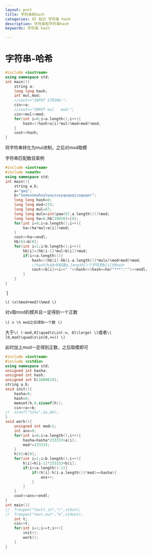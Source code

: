 ```yaml
---
layout: post
title: 字符串和hash
categories: OI 知识 字符串 hash
description: 字符串和字符串hash
keywords: 字符串 hash

---
```


<span id = "mdgototop"></span>

# 字符串-哈希

```cpp
#include <iostream>
using namespace std;
int main(){
	string a;
	long long hash;
	int mul,mod;
	//cout<<"INPUT STRING:";
	cin>>a;
	//cout<<"INPUT mul   mod:";
	cin>>mul>>mod;
	for(int i=0;i<a.length();i++){
		hash=((hash+a[i]*mul)%mod+mod)%mod;
	}
	cout<<hash;
}
```

将字符串转化为mul进制，之后对mod取模

字符串匹配数目案例

```cpp
#include <iostream>
#include <cmath> 
using namespace std;
int main(){
	string a,b;
	a="qwq";
	b="Someonewhoalwayssayqwqwqisaqwqer";
	long long hash=0;
	long long mod=233;
	long long mul=67;
	long long mulx=int(pow(67,a.length()))%mod;
	long long ha=0,hb[10010]={0};
	for(int i=0;i<a.length();i++){
		ha=(ha*mul+a[i])%mod;
	}
	cout<<ha<<endl;
	hb[0]=b[0];
	for(int i=1;i<b.length();i++){
		hb[i]=(hb[i-1]*mul+b[i])%mod;
		if(i>=a.length()){
			hash=((hb[i]-hb[i-a.length()]*mulx)%mod+mod)%mod;
			//hash为从b中前面a.length()个字符到b[i]的hash
			cout<<b[i]<<i<<" "<<hash<<(hash==ha?"***":"")<<endl;
		}
	}
}
```

`\[

`\( (x\%mod+mod)\%mod \)`

对x取mod的模并且一定得到一个正数

`\( x \% mod之后得到一个数 \)` 

大于`\( (-mod,0]\quad(x\in(-∞, 0]\large) \)`或者`\( [0,mod)\quad(x\in[0,+∞)) \)`

此时加上mod一定得到正数，之后取模即可

```cpp
#include <iostream>
#include <cstdio>
using namespace std;
unsigned int hasha;
unsigned int hash;
unsigned int h[1000010];
string a,b;
void init(){
	hasha=0;
	hash=0;
	memset(h,0,sizeof(h));
	cin>>a>>b;
//	scanf("%s%s",&a,&b); 
}
void work(){
	unsigned int mod=1;
	int ans=0;
	for(int i=0;i<a.length();i++){
		hasha=hasha*233333+a[i];
		mod*=233333; 
	}
	h[0]=b[0];
	for(int i=1;i<b.length();i++){
		h[i]=h[i-1]*233333+b[i];
		if(i>=a.length()-1){
			if((h[i]-h[i-a.length()]*mod)==hasha){
				ans++;
			}
		}
	}
	cout<<ans<<endl;
}
int main(){
//	freopen("test1.in","r",stdin); 
//	freopen("test.out","w",stdout); 
	int t;
	cin>>t;
	for(int i=1;i<=t;i++){
		init();
		work();
	}
}
```